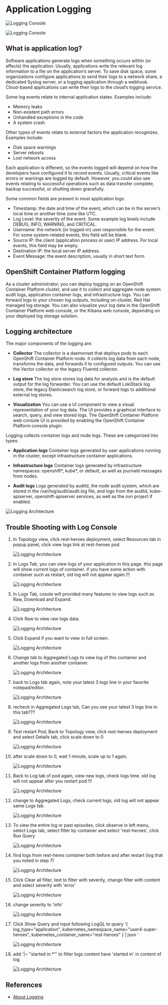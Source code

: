# Application Logging

![Logging Console](image/application-logging/logging-1.png)

![Logging Console](image/application-logging/logging-2.png)


## What is application log?

Software applications generate logs when something occurs within (or affects) the application. Usually, applications write the relevant log information to a file on the application’s server. To save disk space, some organizations configure applications to send their logs to a network share, a dedicated Syslog server, or a logging application through a webhook. Cloud-based applications can write their logs to the cloud’s logging service.

Some log events relate to internal application states. Examples include:

- Memory leaks
- Non-existent path errors
- Unhandled exceptions in the code
- A system crash

Other types of events relate to external factors the application recognizes. Examples include:

- Disk space warnings
- Server reboots
- Lost network access

Each application is different, so the events logged will depend on how the developers have configured it to record events. Usually, critical events like errors or warnings are logged by default. However, you could also see events relating to successful operations such as data transfer complete, backup successful, or shutting down gracefully.

Some common fields are present in most application logs:

- Timestamp: the date and time of the event, which can be in the server’s local time or another time zone like UTC.
- Log Level: the severity of the event. Some example log levels include DEBUG, INFO, WARNING, and CRITICAL.
- Username: the network (or logged-in) user responsible for the event. For some system-related events, this field will be blank.
- Source IP: the client (application process or user) IP address. For local events, this field may be empty.
- Destination IP: the local server IP address.
- Event Message: the event description, usually in short text form.

## OpenShift Container Platform logging

As a cluster administrator, you can deploy logging on an OpenShift Container Platform cluster, and use it to collect and aggregate node system audit logs, application container logs, and infrastructure logs. You can forward logs to your chosen log outputs, including on-cluster, Red Hat managed log storage. You can also visualize your log data in the OpenShift Container Platform web console, or the Kibana web console, depending on your deployed log storage solution.

## Logging architecture

The major components of the logging are:

* **Collector**
The collector is a daemonset that deploys pods to each OpenShift Container Platform node. It collects log data from each node, transforms the data, and forwards it to configured outputs. You can use the Vector collector or the legacy Fluentd collector.

* **Log store**
The log store stores log data for analysis and is the default output for the log forwarder. You can use the default LokiStack log store, the legacy Elasticsearch log store, or forward logs to additional external log stores.

* **Visualization**
You can use a UI component to view a visual representation of your log data. The UI provides a graphical interface to search, query, and view stored logs. The OpenShift Container Platform web console UI is provided by enabling the OpenShift Container Platform console plugin.

Logging collects container logs and node logs. These are categorized into types:

* **Application logs**
Container logs generated by user applications running in the cluster, except infrastructure container applications.

* **Infrastructure logs**
Container logs generated by infrastructure namespaces: openshift*, kube*, or default, as well as journald messages from nodes.

* **Audit logs**
Logs generated by auditd, the node audit system, which are stored in the /var/log/audit/audit.log file, and logs from the auditd, kube-apiserver, openshift-apiserver services, as well as the ovn project if enabled.

![Logging Architecture](image/application-logging/logging-4.png)

## Trouble Shooting with Log Console

1. In Topology view, click rest-heroes deployment, select Resources tab in popup panel, click view logs link at rest-heroes pod

   ![Logging Architecture](image/application-logging/logging-5.png)

2. In Logs Tab, you can view logs of your application in this page. this page will show current logs of container. if you have some action with container such as restart, old log will not appear again.!!!
   
   ![Logging Architecture](image/application-logging/logging-6.png)

3. In Logs Tab, cosole will provided many features to view logs such as Raw, Download and Expand.

   ![Logging Architecture](image/application-logging/logging-7.png)

4. Click Raw to view raw logs data.
   
   ![Logging Architecture](image/application-logging/logging-8.png)

5. Click Expand if you want to view in full screen.

   ![Logging Architecture](image/application-logging/logging-9.png)

6. Change tab to Aggregated Logs to view log of this container and another logs from another container.
   
   ![Logging Architecture](image/application-logging/logging-10.png)

7. back to Logs tab again, note your latest 3 logs line in your favorite notepad/editor.
   
   ![Logging Architecture](image/application-logging/logging-11.png)

8. recheck in Aggregated Logs tab, Can you see your latest 3 logs line in this tab??? 
   
   ![Logging Architecture](image/application-logging/logging-12.png)

9. Test restart Pod, Back to Topology view, click rest-heroes deployment and select Details tab, click scale down to 0
   
   ![Logging Architecture](image/application-logging/logging-13.png)

10. after scale down to 0, wait 1 minute, scale up to 1 again.
    
    ![Logging Architecture](image/application-logging/logging-14.png)

11. Back to Log tab of pod again, view new logs, check logs time. old log will not appear after you restart pod !!!
    
    ![Logging Architecture](image/application-logging/logging-15.png)

12. change to Aggregated Logs, check current logs, old log will not appear same Logs tab.
    
    ![Logging Architecture](image/application-logging/logging-16.png)

13. To view the entire log or past episodes, click observe in left menu, select Logs tab, select filter by container and select 'rest-heroes', click Run Query
    
    ![Logging Architecture](image/application-logging/logging-17.png)

14. find logs from rest-heres container both before and after restart (log that you noted in step 7)
    
    ![Logging Architecture](image/application-logging/logging-18.png)

15. Click Clear all filter, test to filter with severity, change filter with content and select severity with 'error'
    
    ![Logging Architecture](image/application-logging/logging-19.png)

16. change severity to 'info'
    
    ![Logging Architecture](image/application-logging/logging-20.png)

17. Click Show Query and input following LogQL to query '{ log_type="application", kubernetes_namespace_name="user4-super-heroes", kubernetes_container_name="rest-heroes" } | json '
    
    ![Logging Architecture](image/application-logging/logging-21.png)

18. add '|~ "started in.*"' to filter logs content have 'started in' in content of log 

    ![Logging Architecture](image/application-logging/logging-22.png)

## References

* [About Logging](https://docs.openshift.com/container-platform/4.16/observability/logging/cluster-logging.html)
